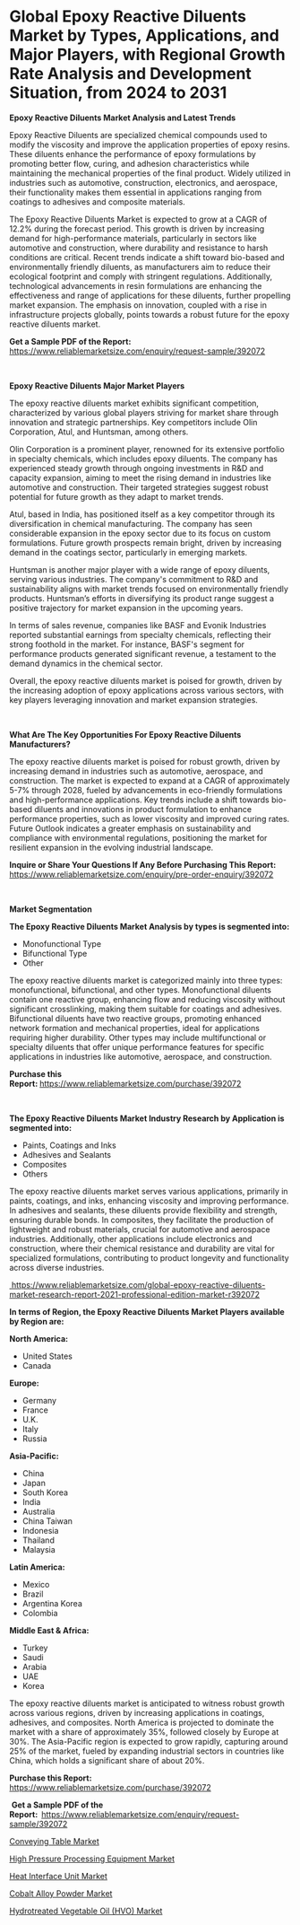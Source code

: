 <p><h1>Global Epoxy Reactive Diluents Market by Types, Applications, and Major Players, with Regional Growth Rate Analysis and Development Situation, from 2024 to 2031</h1></p><p><strong>Epoxy Reactive Diluents Market Analysis and Latest Trends</strong></p>
<p><p>Epoxy Reactive Diluents are specialized chemical compounds used to modify the viscosity and improve the application properties of epoxy resins. These diluents enhance the performance of epoxy formulations by promoting better flow, curing, and adhesion characteristics while maintaining the mechanical properties of the final product. Widely utilized in industries such as automotive, construction, electronics, and aerospace, their functionality makes them essential in applications ranging from coatings to adhesives and composite materials.</p><p>The Epoxy Reactive Diluents Market is expected to grow at a CAGR of 12.2% during the forecast period. This growth is driven by increasing demand for high-performance materials, particularly in sectors like automotive and construction, where durability and resistance to harsh conditions are critical. Recent trends indicate a shift toward bio-based and environmentally friendly diluents, as manufacturers aim to reduce their ecological footprint and comply with stringent regulations. Additionally, technological advancements in resin formulations are enhancing the effectiveness and range of applications for these diluents, further propelling market expansion. The emphasis on innovation, coupled with a rise in infrastructure projects globally, points towards a robust future for the epoxy reactive diluents market.</p></p>
<p><strong>Get a Sample PDF of the Report:&nbsp;</strong> <a href="https://www.reliablemarketsize.com/enquiry/request-sample/392072?utm_campaign=1133&utm_medium=2&utm_source=Github&utm_content=ia&utm_term=26102024&utm_id=epoxy-reactive-diluents">https://www.reliablemarketsize.com/enquiry/request-sample/392072</a></p>
<p>&nbsp;</p>
<p><strong>Epoxy Reactive Diluents Major Market Players</strong></p>
<p><p>The epoxy reactive diluents market exhibits significant competition, characterized by various global players striving for market share through innovation and strategic partnerships. Key competitors include Olin Corporation, Atul, and Huntsman, among others.</p><p>Olin Corporation is a prominent player, renowned for its extensive portfolio in specialty chemicals, which includes epoxy diluents. The company has experienced steady growth through ongoing investments in R&D and capacity expansion, aiming to meet the rising demand in industries like automotive and construction. Their targeted strategies suggest robust potential for future growth as they adapt to market trends.</p><p>Atul, based in India, has positioned itself as a key competitor through its diversification in chemical manufacturing. The company has seen considerable expansion in the epoxy sector due to its focus on custom formulations. Future growth prospects remain bright, driven by increasing demand in the coatings sector, particularly in emerging markets.</p><p>Huntsman is another major player with a wide range of epoxy diluents, serving various industries. The company's commitment to R&D and sustainability aligns with market trends focused on environmentally friendly products. Huntsman’s efforts in diversifying its product range suggest a positive trajectory for market expansion in the upcoming years.</p><p>In terms of sales revenue, companies like BASF and Evonik Industries reported substantial earnings from specialty chemicals, reflecting their strong foothold in the market. For instance, BASF's segment for performance products generated significant revenue, a testament to the demand dynamics in the chemical sector.</p><p>Overall, the epoxy reactive diluents market is poised for growth, driven by the increasing adoption of epoxy applications across various sectors, with key players leveraging innovation and market expansion strategies.</p></p>
<p>&nbsp;</p>
<p><strong>What Are The Key Opportunities For Epoxy Reactive Diluents Manufacturers?</strong></p>
<p><p>The epoxy reactive diluents market is poised for robust growth, driven by increasing demand in industries such as automotive, aerospace, and construction. The market is expected to expand at a CAGR of approximately 5-7% through 2028, fueled by advancements in eco-friendly formulations and high-performance applications. Key trends include a shift towards bio-based diluents and innovations in product formulation to enhance performance properties, such as lower viscosity and improved curing rates. Future Outlook indicates a greater emphasis on sustainability and compliance with environmental regulations, positioning the market for resilient expansion in the evolving industrial landscape.</p></p>
<p><strong>Inquire or Share Your Questions If Any Before Purchasing This Report:</strong> <a href="https://www.reliablemarketsize.com/enquiry/pre-order-enquiry/392072?utm_campaign=1133&utm_medium=2&utm_source=Github&utm_content=ia&utm_term=26102024&utm_id=epoxy-reactive-diluents">https://www.reliablemarketsize.com/enquiry/pre-order-enquiry/392072</a></p>
<p>&nbsp;</p>
<p><strong>Market Segmentation</strong></p>
<p><strong>The Epoxy Reactive Diluents Market Analysis by types is segmented into:</strong></p>
<p><ul><li>Monofunctional Type</li><li>Bifunctional Type</li><li>Other</li></ul></p>
<p><p>The epoxy reactive diluents market is categorized mainly into three types: monofunctional, bifunctional, and other types. Monofunctional diluents contain one reactive group, enhancing flow and reducing viscosity without significant crosslinking, making them suitable for coatings and adhesives. Bifunctional diluents have two reactive groups, promoting enhanced network formation and mechanical properties, ideal for applications requiring higher durability. Other types may include multifunctional or specialty diluents that offer unique performance features for specific applications in industries like automotive, aerospace, and construction.</p></p>
<p><strong>Purchase this Report:&nbsp;</strong><a href="https://www.reliablemarketsize.com/purchase/392072?utm_campaign=1133&utm_medium=2&utm_source=Github&utm_content=ia&utm_term=26102024&utm_id=epoxy-reactive-diluents">https://www.reliablemarketsize.com/purchase/392072</a></p>
<p>&nbsp;</p>
<p><strong>The Epoxy Reactive Diluents Market Industry Research by Application is segmented into:</strong></p>
<p><ul><li>Paints, Coatings and Inks</li><li>Adhesives and Sealants</li><li>Composites</li><li>Others</li></ul></p>
<p><p>The epoxy reactive diluents market serves various applications, primarily in paints, coatings, and inks, enhancing viscosity and improving performance. In adhesives and sealants, these diluents provide flexibility and strength, ensuring durable bonds. In composites, they facilitate the production of lightweight and robust materials, crucial for automotive and aerospace industries. Additionally, other applications include electronics and construction, where their chemical resistance and durability are vital for specialized formulations, contributing to product longevity and functionality across diverse industries.</p></p>
<p><a href="https://www.reliablemarketsize.com/global-epoxy-reactive-diluents-market-research-report-2021-professional-edition-market-r392072?utm_campaign=1133&utm_medium=2&utm_source=Github&utm_content=ia&utm_term=26102024&utm_id=epoxy-reactive-diluents">&nbsp;https://www.reliablemarketsize.com/global-epoxy-reactive-diluents-market-research-report-2021-professional-edition-market-r392072</a></p>
<p><strong>In terms of Region, the Epoxy Reactive Diluents Market Players available by Region are:</strong></p>
<p>
    <p> <strong> North America: </strong>
        <ul>
            <li>United States</li>
            <li>Canada</li>
        </ul>
        </p> 
    <p> <strong> Europe: </strong>
        <ul>
            <li>Germany</li>
            <li>France</li>
            <li>U.K.</li>
            <li>Italy</li>
            <li>Russia</li>
        </ul>
        </p> 
    <p> <strong> Asia-Pacific: </strong>
        <ul>
            <li>China</li>
            <li>Japan</li>
            <li>South Korea</li>
            <li>India</li>
            <li>Australia</li>
            <li>China Taiwan</li>
            <li>Indonesia</li>
            <li>Thailand</li>
            <li>Malaysia</li>
        </ul>
        </p> 
    <p> <strong> Latin America: </strong>
        <ul>
            <li>Mexico</li>
            <li>Brazil</li>
            <li>Argentina Korea</li>
            <li>Colombia</li>
        </ul>
        </p> 
    <p> <strong> Middle East & Africa: </strong>
        <ul>
            <li>Turkey</li>
            <li>Saudi</li>
            <li>Arabia</li>
            <li>UAE</li>
            <li>Korea</li>
        </ul>
    </p>
    </p>
<p><p>The epoxy reactive diluents market is anticipated to witness robust growth across various regions, driven by increasing applications in coatings, adhesives, and composites. North America is projected to dominate the market with a share of approximately 35%, followed closely by Europe at 30%. The Asia-Pacific region is expected to grow rapidly, capturing around 25% of the market, fueled by expanding industrial sectors in countries like China, which holds a significant share of about 20%.</p></p>
<p><strong>Purchase this Report: </strong><a href="https://www.reliablemarketsize.com/purchase/392072?utm_campaign=1133&utm_medium=2&utm_source=Github&utm_content=ia&utm_term=26102024&utm_id=epoxy-reactive-diluents">https://www.reliablemarketsize.com/purchase/392072</a></p>
<p>&nbsp;<strong>Get a Sample PDF of the Report:&nbsp;&nbsp;</strong><a href="https://www.reliablemarketsize.com/enquiry/request-sample/392072?utm_campaign=1133&utm_medium=2&utm_source=Github&utm_content=ia&utm_term=26102024&utm_id=epoxy-reactive-diluents">https://www.reliablemarketsize.com/enquiry/request-sample/392072</a></p>
<p><strong></strong></p>
<p><p><a href="https://www.linkedin.com/pulse/conveying-table-market-segmentation-applications-types-growth-dh9uc?utm_campaign=1133&utm_medium=2&utm_source=Github&utm_content=ia&utm_term=26102024&utm_id=epoxy-reactive-diluents">Conveying Table Market</a></p><p><a href="https://issuu.com/reportprime-2/docs/high-pressure-processing-equipment-_2029b9077a5df2?utm_campaign=1133&utm_medium=2&utm_source=Github&utm_content=ia&utm_term=26102024&utm_id=epoxy-reactive-diluents">High Pressure Processing Equipment Market</a></p><p><a href="https://issuu.com/reportprime-2/docs/heat-interface-unit-market-size-2030.pptx?utm_campaign=1133&utm_medium=2&utm_source=Github&utm_content=ia&utm_term=26102024&utm_id=epoxy-reactive-diluents">Heat Interface Unit Market</a></p><p><a href="https://github.com/rosalee3esue/Market-Research-Report-List-1/blob/main/cobalt-alloy-powder-market.md?utm_campaign=1133&utm_medium=2&utm_source=Github&utm_content=ia&utm_term=26102024&utm_id=epoxy-reactive-diluents">Cobalt Alloy Powder Market</a></p><p><a href="https://github.com/lakeishabuahb/Market-Research-Report-List-1/blob/main/hydrotreated-vegetable-oil-hvo-market.md?utm_campaign=1133&utm_medium=2&utm_source=Github&utm_content=ia&utm_term=26102024&utm_id=epoxy-reactive-diluents">Hydrotreated Vegetable Oil (HVO) Market</a></p></p>